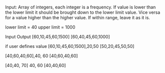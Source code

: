 <!-- company that makes digital audio plugins. Musicians apply filter to track to change how the track sounds. Build a band pass filter -->

Input: Array of integers, each integer is a frequency. If value is lower than the lower limit it should be brought down to the lower limit value. Vice versa for a value higher than the higher value. If within range, leave it as it is.

lower limit = 40
upper limit = 1000

Input               Output
[60,10,45,60,1500]  [60,40,45,60,1000]

if user defines value 
[60,10,45,60,1500],20,50   [50,20,45,50,50]

 [40,60,40,60],40, 60    [40,60,40,60]

 [40,40, 70] 40, 60      [40,40,60]
 